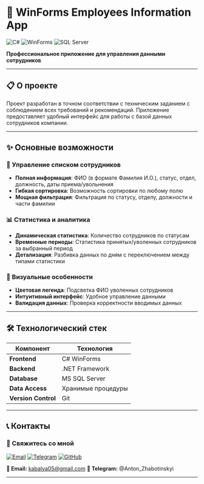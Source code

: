 # 🏢 WinForms Employees Information App


![C#](https://img.shields.io/badge/C%23-239120?style=for-the-badge&logo=c-sharp&logoColor=white)
![WinForms](https://img.shields.io/badge/.NET-512BD4?style=for-the-badge&logo=dotnet&logoColor=white)
![SQL Server](https://img.shields.io/badge/Microsoft_SQL_Server-CC2927?style=for-the-badge&logo=microsoft-sql-server&logoColor=white)


**Профессиональное приложение для управления данными сотрудников**

---
## 📋 О проекте

Проект разработан в точном соответствии с техническим заданием с соблюдением всех требований и рекомендаций. Приложение предоставляет удобный интерфейс для работы с базой данных сотрудников компании.

---

## ✨ Основные возможности

### 👥 Управление списком сотрудников
- **Полная информация**: ФИО (в формате Фамилия И.О.), статус, отдел, должность, даты приема/увольнения
- **Гибкая сортировка**: Возможность сортировки по любому полю
- **Мощная фильтрация**: Фильтрация по статусу, отделу, должности и части фамилии

### 📊 Статистика и аналитика
- **Динамическая статистика**: Количество сотрудников по статусам
- **Временные периоды**: Статистика принятых/уволенных сотрудников за выбранный период
- **Детализация**: Разбивка данных по дням с переключением между типами статистики

### 🎯 Визуальные особенности
- **Цветовая легенда**: Подсветка ФИО уволенных сотрудников
- **Интуитивный интерфейс**: Удобное управление данными
- **Валидация данных**: Проверка корректности вводимых данных
---
## 🛠 Технологический стек

| Компонент | Технология |
|-----------|------------|
| **Frontend** | C# WinForms |
| **Backend** | .NET Framework |
| **Database** | MS SQL Server |
| **Data Access** | Хранимые процедуры |
| **Version Control** | Git |
---
## 📞 Контакты

### 💼 Свяжитесь со мной

[![Email](https://img.shields.io/badge/Email-D14836?style=for-the-badge&logo=gmail&logoColor=white)](mailto:kabalya05@gmail.com)
[![Telegram](https://img.shields.io/badge/Telegram-2CA5E0?style=for-the-badge&logo=telegram&logoColor=white)](https://t.me/Anton_Zhabotinskyi)
[![GitHub](https://img.shields.io/badge/GitHub-100000?style=for-the-badge&logo=github&logoColor=white)](https://github.com/kabalya)

**📧 Email:** kabalya05@gmail.com 
**📱 Telegram:** @Anton_Zhabotinskyi

---
